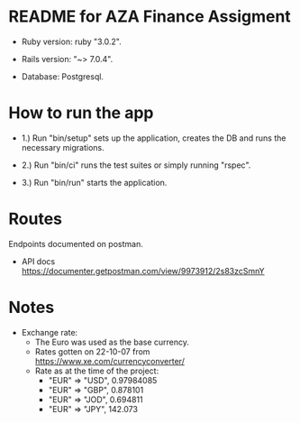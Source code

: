# README for AZA Finance Assigment

* Ruby version: ruby "3.0.2".

* Rails version: "~> 7.0.4".

* Database: Postgresql.


# How to run the app

* 1.) Run "bin/setup" sets up the application, creates the DB and runs the necessary migrations.

* 2.) Run "bin/ci" runs the test suites or simply running "rspec".

* 3.) Run "bin/run" starts the application.


# Routes

Endpoints documented on postman.

* API docs https://documenter.getpostman.com/view/9973912/2s83zcSmnY

# Notes

* Exchange rate: 
  * The Euro was used as the base currency.
  * Rates gotten on 22-10-07 from https://www.xe.com/currencyconverter/
  * Rate as at the time of the project:
    * "EUR" => "USD", 0.97984085
    * "EUR" => "GBP", 0.878101
    * "EUR" => "JOD", 0.694811
    * "EUR" => "JPY", 142.073

